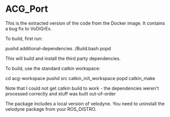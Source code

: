 # ACG_Port

This is the extracted version of the code from the Docker image. It contains a bug fix to VoDiGrEx.

To build, first run:

pushd additional-dependencies
./Build.bash
popd

This will build and install the third party dependencies.

To build, use the standard catkin workspace:

cd acg-workspace
pushd src
catkin_init_workspace
popd
catkin_make

Note that I could not get catkin build to work - the dependencies weren't processed correctly and stuff was built out-of-order

The package includes a local version of velodyne. You need to uninstall the velodyne package from your ROS_DISTRO.

